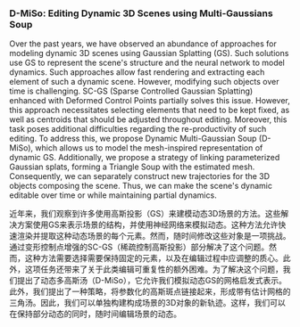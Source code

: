 ### D-MiSo: Editing Dynamic 3D Scenes using Multi-Gaussians Soup

Over the past years, we have observed an abundance of approaches for modeling dynamic 3D scenes using Gaussian Splatting (GS). Such solutions use GS to represent the scene's structure and the neural network to model dynamics. Such approaches allow fast rendering and extracting each element of such a dynamic scene. However, modifying such objects over time is challenging. SC-GS (Sparse Controlled Gaussian Splatting) enhanced with Deformed Control Points partially solves this issue. However, this approach necessitates selecting elements that need to be kept fixed, as well as centroids that should be adjusted throughout editing. Moreover, this task poses additional difficulties regarding the re-productivity of such editing. To address this, we propose Dynamic Multi-Gaussian Soup (D-MiSo), which allows us to model the mesh-inspired representation of dynamic GS. Additionally, we propose a strategy of linking parameterized Gaussian splats, forming a Triangle Soup with the estimated mesh. Consequently, we can separately construct new trajectories for the 3D objects composing the scene. Thus, we can make the scene's dynamic editable over time or while maintaining partial dynamics.

近年来，我们观察到许多使用高斯投影（GS）来建模动态3D场景的方法。这些解决方案使用GS来表示场景的结构，并使用神经网络来模拟动态。这种方法允许快速渲染并提取这种动态场景的每个元素。然而，随时间修改这些对象是一项挑战。通过变形控制点增强的SC-GS（稀疏控制高斯投影）部分解决了这个问题。然而，这种方法需要选择需要保持固定的元素，以及在编辑过程中应调整的质心。此外，这项任务还带来了关于此类编辑可重复性的额外困难。为了解决这个问题，我们提出了动态多高斯汤（D-MiSo），它允许我们模拟动态GS的网格启发式表示。此外，我们提出了一种策略，将参数化的高斯斑点链接起来，形成带有估计网格的三角汤。因此，我们可以单独构建构成场景的3D对象的新轨迹。这样，我们可以在保持部分动态的同时，随时间编辑场景的动态。
